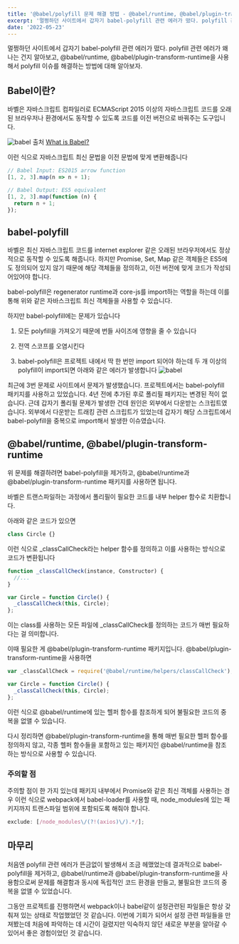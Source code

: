 ```yaml
---
title: '@babel/polyfill 문제 해결 방법 - @babel/runtime, @babel/plugin-transform-runtime 사용'
excerpt: '멀쩡하던 사이트에서 갑자기 babel-polyfill 관련 에러가 떴다. polyfill 관련 에러가 왜 나는건지 알아보고, @babel/runtime, @babel/plugin-transform-runtime을 사용해서 polyfill 이슈를 해결하는 방법에 대해 알아보자.'
date: '2022-05-23'
---
```


멀쩡하던 사이트에서 갑자기 babel-polyfill 관련 에러가 떴다. polyfill 관련 에러가 왜 나는 건지 알아보고, @babel/runtime, @babel/plugin-transform-runtime을 사용해서 polyfill 이슈를 해결하는 방법에 대해 알아보자.

## Babel이란?

바벨은 자바스크립트 컴파일러로 ECMAScript 2015 이상의 자바스크립트 코드를 오래된 브라우저나 환경에서도 동작할 수 있도록 코드를 이전 버전으로 바꿔주는 도구입니다.

![babel](/assets/blog/babel/definition.png)
출처 [What is Babel?](https://babeljs.io/docs/en/index.html)

이런 식으로 자바스크립트 최신 문법을 이전 문법에 맞게 변환해줍니다

```javascript
// Babel Input: ES2015 arrow function
[1, 2, 3].map(n => n + 1);

// Babel Output: ES5 equivalent
[1, 2, 3].map(function (n) {
  return n + 1;
});
```

## babel-polyfill

바벨은 최신 자바스크립트 코드를 internet explorer 같은 오래된 브라우저에서도 정상적으로 동작할 수 있도록 해줍니다. 하지만 Promise, Set, Map 같은 객체들은 ES5에도 정의되어 있지 않기 때문에 해당 객체들을 정의하고, 이전 버전에 맞게 코드가 작성되어있어야 합니다.

babel-polyfill은 regenerator runtime과 core-js를 import하는 역할을 하는데 이를 통해 위와 같은 자바스크립트 최신 객체들을 사용할 수 있습니다.

하지만 babel-polyfill에는 문제가 있습니다

1. 모든 polyfill을 가져오기 때문에 번들 사이즈에 영향을 줄 수 있습니다

2. 전역 스코프를 오염시킨다

3. babel-polyfill은 프로젝트 내에서 딱 한 번만 import 되어야 하는데 두 개 이상의 polyfill이 import되면 아래와 같은 에러가 발생합니다
   ![babel](/assets/blog/babel/polyfill-error.png)

최근에 3번 문제로 사이트에서 문제가 발생했습니다. 프로젝트에서는 babel-polyfill 패키지를 사용하고 있었습니다. 4년 전에 추가된 후로 폴리필 패키지는 변경된 적이 없습니다. 근데 갑자기 폴리필 문제가 발생한 건데 원인은 외부에서 다운받는 스크립트였습니다. 외부에서 다운받는 트래킹 관련 스크립트가 있었는데 갑자기 해당 스크립트에서 babel-polyfill을 중복으로 import해서 발생한 이슈였습니다.

## @babel/runtime, @babel/plugin-transform-runtime

위 문제를 해결하려면 babel-polyfill을 제거하고, @babel/runtime과 @babel/plugin-transform-runtime 패키지를 사용하면 됩니다.

바벨은 트랜스파일하는 과정에서 폴리필이 필요한 코드를 내부 helper 함수로 치환합니다.

아래와 같은 코드가 있으면

```javascript
class Circle {}
```

이런 식으로 \_classCallCheck라는 helper 함수를 정의하고 이를 사용하는 방식으로 코드가 변환됩니다

```javascript
function _classCallCheck(instance, Constructor) {
  //...
}

var Circle = function Circle() {
  _classCallCheck(this, Circle);
};
```

이는 class를 사용하는 모든 파일에 \_classCallCheck를 정의하는 코드가 매번 필요하다는 걸 의미합니다.

이때 필요한 게 @babel/plugin-transform-runtime 패키지입니다.
@babel/plugin-transform-runtime을 사용하면

```javascript
var _classCallCheck = require('@babel/runtime/helpers/classCallCheck');

var Circle = function Circle() {
  _classCallCheck(this, Circle);
};
```

이런 식으로 @babel/runtime에 있는 헬퍼 함수를 참조하게 되어 불필요한 코드의 중복을 없앨 수 있습니다.

다시 정리하면 @babel/plugin-transform-runtime을 통해 매번 필요한 헬퍼 함수를 정의하지 않고, 각종 헬퍼 함수들을 포함하고 있는 패키지인 @babel/runtime을 참조하는 방식으로 사용할 수 있습니다.

### 주의할 점

주의할 점이 한 가지 있는데 패키지 내부에서 Promise와 같은 최신 객체를 사용하는 경우 이런 식으로 webpack에서 babel-loader를 사용할 때, node_modules에 있는 패키지까지 트랜스파일 범위에 포함되도록 해줘야 합니다.

```javascript
exclude: [/node_modules\/(?!(axios)\/).*/];
```

## 마무리

처음엔 polyfill 관련 에러가 뜬금없이 발생해서 조금 헤맸었는데 결과적으로 babel-polyfill을 제거하고, @babel/runtime과 @babel/plugin-transform-runtime을 사용함으로써 문제를 해결함과 동시에 독립적인 코드 환경을 만들고, 불필요한 코드의 중복을 없앨 수 있었습니다.

그동안 프로젝트를 진행하면서 webpack이나 babel같이 설정관련된 파일들은 항상 갖춰져 있는 상태로 작업했었던 것 같습니다. 이번에 기회가 되어서 설정 관련 파일들을 만져봤는데 처음에 파악하는 데 시간이 걸렸지만 익숙하지 않던 새로운 부분을 알아갈 수 있어서 좋은 경험이었던 것 같습니다.
